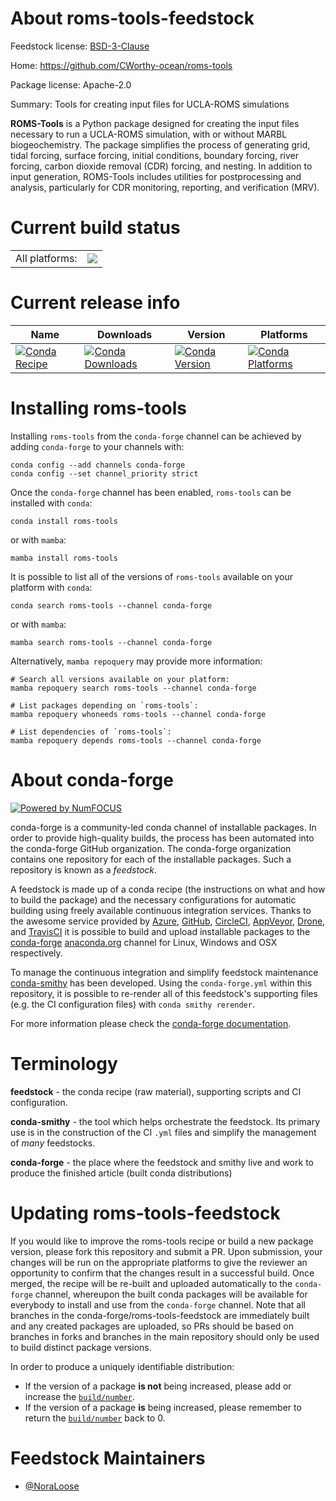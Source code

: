 About roms-tools-feedstock
==========================

Feedstock license: [BSD-3-Clause](https://github.com/conda-forge/roms-tools-feedstock/blob/main/LICENSE.txt)

Home: https://github.com/CWorthy-ocean/roms-tools

Package license: Apache-2.0

Summary: Tools for creating input files for UCLA-ROMS simulations

**ROMS-Tools** is a Python package designed for creating the input files necessary to run a UCLA-ROMS simulation, with or without MARBL biogeochemistry.
The package simplifies the process of generating grid, tidal forcing, surface forcing, initial conditions, boundary forcing, river forcing, carbon dioxide removal (CDR) forcing, and nesting.
In addition to input generation, ROMS-Tools includes utilities for postprocessing and analysis, particularly for CDR monitoring, reporting, and verification (MRV).


Current build status
====================


<table><tr><td>All platforms:</td>
    <td>
      <a href="https://dev.azure.com/conda-forge/feedstock-builds/_build/latest?definitionId=23778&branchName=main">
        <img src="https://dev.azure.com/conda-forge/feedstock-builds/_apis/build/status/roms-tools-feedstock?branchName=main">
      </a>
    </td>
  </tr>
</table>

Current release info
====================

| Name | Downloads | Version | Platforms |
| --- | --- | --- | --- |
| [![Conda Recipe](https://img.shields.io/badge/recipe-roms--tools-green.svg)](https://anaconda.org/conda-forge/roms-tools) | [![Conda Downloads](https://img.shields.io/conda/dn/conda-forge/roms-tools.svg)](https://anaconda.org/conda-forge/roms-tools) | [![Conda Version](https://img.shields.io/conda/vn/conda-forge/roms-tools.svg)](https://anaconda.org/conda-forge/roms-tools) | [![Conda Platforms](https://img.shields.io/conda/pn/conda-forge/roms-tools.svg)](https://anaconda.org/conda-forge/roms-tools) |

Installing roms-tools
=====================

Installing `roms-tools` from the `conda-forge` channel can be achieved by adding `conda-forge` to your channels with:

```
conda config --add channels conda-forge
conda config --set channel_priority strict
```

Once the `conda-forge` channel has been enabled, `roms-tools` can be installed with `conda`:

```
conda install roms-tools
```

or with `mamba`:

```
mamba install roms-tools
```

It is possible to list all of the versions of `roms-tools` available on your platform with `conda`:

```
conda search roms-tools --channel conda-forge
```

or with `mamba`:

```
mamba search roms-tools --channel conda-forge
```

Alternatively, `mamba repoquery` may provide more information:

```
# Search all versions available on your platform:
mamba repoquery search roms-tools --channel conda-forge

# List packages depending on `roms-tools`:
mamba repoquery whoneeds roms-tools --channel conda-forge

# List dependencies of `roms-tools`:
mamba repoquery depends roms-tools --channel conda-forge
```


About conda-forge
=================

[![Powered by
NumFOCUS](https://img.shields.io/badge/powered%20by-NumFOCUS-orange.svg?style=flat&colorA=E1523D&colorB=007D8A)](https://numfocus.org)

conda-forge is a community-led conda channel of installable packages.
In order to provide high-quality builds, the process has been automated into the
conda-forge GitHub organization. The conda-forge organization contains one repository
for each of the installable packages. Such a repository is known as a *feedstock*.

A feedstock is made up of a conda recipe (the instructions on what and how to build
the package) and the necessary configurations for automatic building using freely
available continuous integration services. Thanks to the awesome service provided by
[Azure](https://azure.microsoft.com/en-us/services/devops/), [GitHub](https://github.com/),
[CircleCI](https://circleci.com/), [AppVeyor](https://www.appveyor.com/),
[Drone](https://cloud.drone.io/welcome), and [TravisCI](https://travis-ci.com/)
it is possible to build and upload installable packages to the
[conda-forge](https://anaconda.org/conda-forge) [anaconda.org](https://anaconda.org/)
channel for Linux, Windows and OSX respectively.

To manage the continuous integration and simplify feedstock maintenance
[conda-smithy](https://github.com/conda-forge/conda-smithy) has been developed.
Using the ``conda-forge.yml`` within this repository, it is possible to re-render all of
this feedstock's supporting files (e.g. the CI configuration files) with ``conda smithy rerender``.

For more information please check the [conda-forge documentation](https://conda-forge.org/docs/).

Terminology
===========

**feedstock** - the conda recipe (raw material), supporting scripts and CI configuration.

**conda-smithy** - the tool which helps orchestrate the feedstock.
                   Its primary use is in the construction of the CI ``.yml`` files
                   and simplify the management of *many* feedstocks.

**conda-forge** - the place where the feedstock and smithy live and work to
                  produce the finished article (built conda distributions)


Updating roms-tools-feedstock
=============================

If you would like to improve the roms-tools recipe or build a new
package version, please fork this repository and submit a PR. Upon submission,
your changes will be run on the appropriate platforms to give the reviewer an
opportunity to confirm that the changes result in a successful build. Once
merged, the recipe will be re-built and uploaded automatically to the
`conda-forge` channel, whereupon the built conda packages will be available for
everybody to install and use from the `conda-forge` channel.
Note that all branches in the conda-forge/roms-tools-feedstock are
immediately built and any created packages are uploaded, so PRs should be based
on branches in forks and branches in the main repository should only be used to
build distinct package versions.

In order to produce a uniquely identifiable distribution:
 * If the version of a package **is not** being increased, please add or increase
   the [``build/number``](https://docs.conda.io/projects/conda-build/en/latest/resources/define-metadata.html#build-number-and-string).
 * If the version of a package **is** being increased, please remember to return
   the [``build/number``](https://docs.conda.io/projects/conda-build/en/latest/resources/define-metadata.html#build-number-and-string)
   back to 0.

Feedstock Maintainers
=====================

* [@NoraLoose](https://github.com/NoraLoose/)

